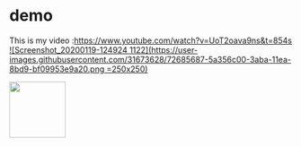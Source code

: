 # demo<br/>

This is my video  :https://www.youtube.com/watch?v=UoT2oava9ns&t=854s <br/>
[![Screenshot_20200119-124924 1122](https://user-images.githubusercontent.com/31673628/72685687-5a356c00-3aba-11ea-8bd9-bf09953e9a20.png =250x250)](https://www.youtube.com/watch?v=UoT2oava9ns&t=854s)

<img src="https://C:\Users\karandeep\Documents\videos\Ride.png" width="100" height="100">

